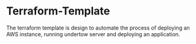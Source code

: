 # Terraform-Template
The terraform template is design to automate the process of deploying an AWS instance, running undertow server and deploying an application.
